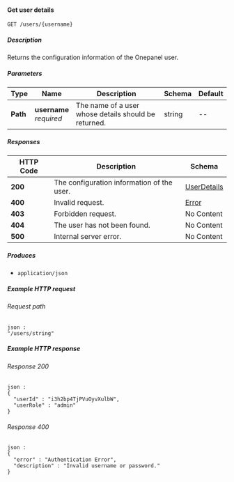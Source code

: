 
<a name="get_users_username"></a>
#### Get user details
```
GET /users/{username}
```


##### Description
Returns the configuration information of the Onepanel user.


##### Parameters

|Type|Name|Description|Schema|Default|
|---|---|---|---|---|
|**Path**|**username**  <br>*required*|The name of a user whose details should be returned.|string|--|


##### Responses

|HTTP Code|Description|Schema|
|---|---|---|
|**200**|The configuration information of the user.|[UserDetails](../definitions/UserDetails.md#userdetails)|
|**400**|Invalid request.|[Error](../definitions/Error.md#error)|
|**403**|Forbidden request.|No Content|
|**404**|The user has not been found.|No Content|
|**500**|Internal server error.|No Content|


##### Produces

* `application/json`


##### Example HTTP request

###### Request path
```
json :
"/users/string"
```


##### Example HTTP response

###### Response 200
```
json :
{
  "userId" : "i3h2bp4TjPVuOyvXulbW",
  "userRole" : "admin"
}
```


###### Response 400
```
json :
{
  "error" : "Authentication Error",
  "description" : "Invalid username or password."
}
```



